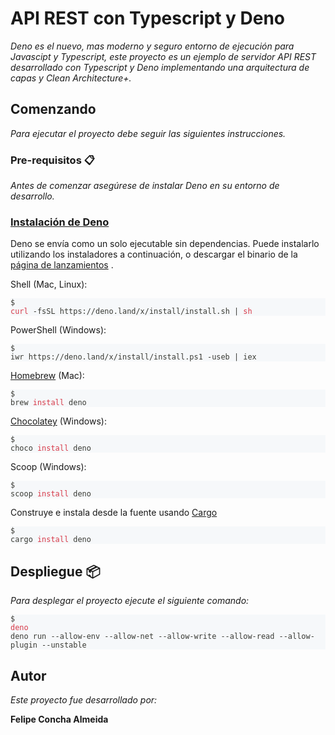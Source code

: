 # API REST con Typescript y Deno

_Deno es el nuevo, mas moderno y seguro entorno de ejecución para Javascipt y Typescript, este proyecto es un ejemplo de servidor API REST desarrollado con Typescript y Deno implementando una arquitectura de capas y Clean Architecture+._

## Comenzando

_Para ejecutar el proyecto debe seguir las siguientes instrucciones._

### Pre-requisitos 📋

_Antes de comenzar asegúrese de instalar Deno en su entorno de desarrollo._

<div class="max-w-screen-sm mx-auto px-4 sm:px-6 md:px-8 mt-20"><a class="hover:underline" href="#installation"><h3 class="font-bold text-xl" id="installation"><font style="vertical-align: inherit;"><font style="vertical-align: inherit;">Instalación de Deno</font></font></h3></a><p class="my-4 text-gray-700"><font style="vertical-align: inherit;"><font style="vertical-align: inherit;">Deno se envía como un solo ejecutable sin dependencias. </font><font style="vertical-align: inherit;">Puede instalarlo utilizando los instaladores a continuación, o descargar el binario de la </font><a href="https://github.com/denoland/deno/releases" class="link"><font style="vertical-align: inherit;">página de lanzamientos</font></a><font style="vertical-align: inherit;"> .</font></font> <a href="https://github.com/denoland/deno/releases" class="link"><font style="vertical-align: inherit;"></font></a><font style="vertical-align: inherit;"></font></p><div class="my-4 text-gray-700"><p class="py-2"><font style="vertical-align: inherit;"><font style="vertical-align: inherit;">Shell (Mac, Linux):</font></font></p><pre class="prism-code language-bash flex overflow-y-auto rounded border border-gray-200 p-1 px-2 sm:px-3" style="color: rgb(57, 58, 52); background-color: rgb(246, 248, 250);"><code class="pr-2 sm:pr-3"><div class="text-gray-400 token-line text-right select-none">$</div></code><code><div class="token-line" style="color: rgb(57, 58, 52);"><span class="token function" style="color: rgb(215, 58, 73);">curl</span><span class="token plain"> -fsSL https://deno.land/x/install/install.sh </span><span class="token operator" style="color: rgb(57, 58, 52);">|</span><span class="token plain"> </span><span class="token function" style="color: rgb(215, 58, 73);">sh</span></div></code></pre></div><div class="my-4 text-gray-700"><p class="mb-2"><font style="vertical-align: inherit;"><font style="vertical-align: inherit;">PowerShell (Windows):</font></font></p><pre class="prism-code language-bash flex overflow-y-auto rounded border border-gray-200 p-1 px-2 sm:px-3" style="color: rgb(57, 58, 52); background-color: rgb(246, 248, 250);"><code class="pr-2 sm:pr-3"><div class="text-gray-400 token-line text-right select-none">$</div></code><code><div class="token-line" style="color: rgb(57, 58, 52);"><span class="token plain">iwr https://deno.land/x/install/install.ps1 -useb </span><span class="token operator" style="color: rgb(57, 58, 52);">|</span><span class="token plain"> iex</span></div></code></pre></div><div class="my-4 text-gray-700"><p class="mb-2"><a href="https://formulae.brew.sh/formula/deno" class="link"><font style="vertical-align: inherit;"><font style="vertical-align: inherit;">Homebrew</font></font></a> <font style="vertical-align: inherit;"><font style="vertical-align: inherit;"> (Mac):</font></font></p><pre class="prism-code language-bash flex overflow-y-auto rounded border border-gray-200 p-1 px-2 sm:px-3" style="color: rgb(57, 58, 52); background-color: rgb(246, 248, 250);"><code class="pr-2 sm:pr-3"><div class="text-gray-400 token-line text-right select-none">$</div></code><code><div class="token-line" style="color: rgb(57, 58, 52);"><span class="token plain">brew </span><span class="token function" style="color: rgb(215, 58, 73);">install</span><span class="token plain"> deno</span></div></code></pre></div><div class="my-4 text-gray-700"><p class="mb-2"><a href="https://chocolatey.org/packages/deno" class="link"><font style="vertical-align: inherit;"><font style="vertical-align: inherit;">Chocolatey</font></font></a> <font style="vertical-align: inherit;"><font style="vertical-align: inherit;"> (Windows):</font></font></p><pre class="prism-code language-bash flex overflow-y-auto rounded border border-gray-200 p-1 px-2 sm:px-3" style="color: rgb(57, 58, 52); background-color: rgb(246, 248, 250);"><code class="pr-2 sm:pr-3"><div class="text-gray-400 token-line text-right select-none">$</div></code><code><div class="token-line" style="color: rgb(57, 58, 52);"><span class="token plain">choco </span><span class="token function" style="color: rgb(215, 58, 73);">install</span><span class="token plain"> deno</span></div></code></pre></div><div class="my-4 text-gray-700"><p class="mb-2"><font style="vertical-align: inherit;"><font style="vertical-align: inherit;">Scoop (Windows):</font></font></p><pre class="prism-code language-bash flex overflow-y-auto rounded border border-gray-200 p-1 px-2 sm:px-3" style="color: rgb(57, 58, 52); background-color: rgb(246, 248, 250);"><code class="pr-2 sm:pr-3"><div class="text-gray-400 token-line text-right select-none">$</div></code><code><div class="token-line" style="color: rgb(57, 58, 52);"><span class="token plain">scoop </span><span class="token function" style="color: rgb(215, 58, 73);">install</span><span class="token plain"> deno</span></div></code></pre></div><div class="my-4 text-gray-700"><p class="py-2"><font style="vertical-align: inherit;"><font style="vertical-align: inherit;">Construye e instala desde la fuente usando </font><a href="https://crates.io/crates/deno" class="link"><font style="vertical-align: inherit;">Cargo</font></a></font> <a href="https://crates.io/crates/deno" class="link"><font style="vertical-align: inherit;"></font></a></p><pre class="prism-code language-bash flex overflow-y-auto rounded border border-gray-200 p-1 px-2 sm:px-3" style="color: rgb(57, 58, 52); background-color: rgb(246, 248, 250);"><code class="pr-2 sm:pr-3"><div class="text-gray-400 token-line text-right select-none">$</div></code><code><div class="token-line" style="color: rgb(57, 58, 52);"><span class="token plain">cargo </span><span class="token function" style="color: rgb(215, 58, 73);">install</span><span class="token plain"> deno</span></div></code></pre></div><p class="my-4 text-gray-700"><font style="vertical-align: inherit;"><font style="vertical-align: inherit;"> </font><font style="vertical-align: inherit;"></font></font> <font style="vertical-align: inherit;"></font></a> <font style="vertical-align: inherit;"></font></p></div>

## Despliegue 📦

_Para desplegar el proyecto ejecute el siguiente comando:_

<pre class="prism-code language-bash flex overflow-y-auto rounded border border-gray-200 p-1 px-2 sm:px-3" style="color: rgb(57, 58, 52); background-color: rgb(246, 248, 250);"><code class="pr-2 sm:pr-3"><div class="text-gray-400 token-line text-right select-none">$</div></code><code><div class="token-line" style="color: rgb(57, 58, 52);"><span class="token function" style="color: rgb(215, 58, 73);">deno</span><span class="token plain">
deno run --allow-env --allow-net --allow-write --allow-read --allow-plugin --unstable</span></div></code></pre>


<!--## Construido con 🛠️

* [TypeScript](https://www.typescriptlang.org/) - TypeScript es un superconjunto de JavaScript altamente tipado.
* [Gulp](https://gulpjs.com/) - Framework utilizado para automatizar la compilación del proyecto.-->

## Autor
_Este proyecto fue desarrollado por:_

**Felipe Concha Almeida**<br>
